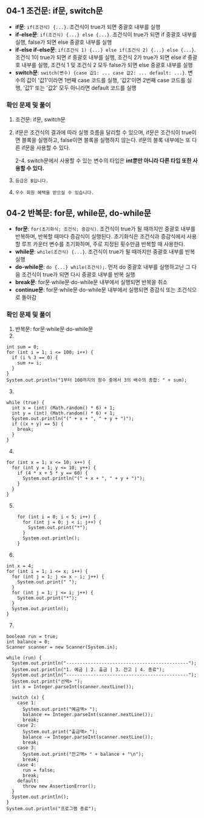 ## 04-1 조건문: if문, switch문

- **if문**: `if(조건식) {...}`. 조건식이 true가 되면 중괄호 내부를 실행
- **if-else문**: `if(조건식) {...} else {...}`. 조건식이 true가 되면 if 중괄호 내부를 실행, false가 되면 else 중괄호 내부를 실행
- **if-else if-else문**: `if(조건식 1) {...} else if(조건식 2) {...} else {...}`. 조건식 1이 true가 되면 if 중괄호 내부를 실행, 조건식 2가 true가 되면 else if 중괄호 내부를 실행, 조건식 1 및 조건식 2 모두 false가 되면 else 중괄호 내부를 실행
- **switch문**: `switch(변수) {case 값1: ... case 값2: ... default: ...}`. 변수의 값이 '값1'이라면 1번째 case 코드를 실행, '값2'이면 2번째 case 코드를 실행, '값1' 또는 '값2' 모두 아니라면 default 코드를 실행

### 확인 문제 및 풀이

1. 조건문: if문, switch문
2. if문은 조건식의 결과에 따라 실행 흐름을 달리할 수 있으며, if문은 조건식이 true이면 블록을 실행하고, false이면 블록을 실행하지 않는다. if문의 블록 내부에는 또 다른 if문을 사용할 수 있다.

   2-4. switch문에서 사용할 수 있는 변수의 타입은 **int뿐만 아니라 다른 타입 또한 사용할 수 있다.**

3. `등급은 B입니다.`
4. `우수 회원 혜택을 받으실 수 있습니다.`

## 04-2 반복문: for문, while문, do-while문

- **for문**: `for(초기화식; 조건식; 증감식)`. 조건식이 true가 될 때까지만 중괄호 내부를 반복하며, 반복할 때마다 증감식이 실행된다. 초기화식은 조건식과 증감식에서 사용할 루프 카운터 변수를 초기화하며, 주로 지정된 횟수만큼 반복할 때 사용한다.
- **while문**: `while(조건식) {...}`. 조건식이 true가 될 때까지만 중괄호 내부를 반복 실행
- **do-while문**: `do {...} while(조건식);`. 먼저 do 중괄호 내부를 실행하고난 그 다음 조건식이 true가 되면 다시 중괄호 내부를 반복 실행
- **break문**: for문·while문·do-while문 내부에서 실행되면 반복을 취소
- **continue문**: for문·while문·do-while문 내부에서 실행되면 증감식 또는 조건식으로 돌아감

### 확인 문제 및 풀이

1. 반복문: for문·while문·do-while문
2.

```
int sum = 0;
for (int i = 1; i <= 100; i++) {
  if (i % 3 == 0) {
	sum += i;
  }
}
System.out.println("1부터 100까지의 정수 중에서 3의 배수의 총합: " + sum);
```

3.

```
while (true) {
  int x = (int) (Math.random() * 6) + 1;
  int y = (int) (Math.random() * 6) + 1;
  System.out.println("(" + x + ", " + y + ")");
  if ((x + y) == 5) {
	break;
  }
}
```

4.

```
for (int x = 1; x <= 10; x++) {
  for (int y = 1; y <= 10; y++) {
	if (4 * x + 5 * y == 60) {
	  System.out.println("(" + x + ", " + y + ")");
	}
  }
}
```

5.

```
	for (int i = 0; i < 5; i++) {
	  for (int j = 0; j < i; j++) {
		System.out.print("*");
	  }
	  System.out.println();
	}
```

6.

```
int x = 4;
for (int i = 1; i <= x; i++) {
  for (int j = 1; j <= x - i; j++) {
	System.out.print(" ");
  }
  for (int j = 1; j <= i; j++) {
	System.out.print("*");
  }
  System.out.println();
}
```

7.

```
boolean run = true;
int balance = 0;
Scanner scanner = new Scanner(System.in);

while (run) {
  System.out.println("---------------------------------------------");
  System.out.println("1. 예금 | 2. 출금 | 3. 잔고 | 4. 종료");
  System.out.println("---------------------------------------------");
  System.out.print("선택> ");
  int x = Integer.parseInt(scanner.nextLine());

  switch (x) {
	case 1:
	  System.out.print("예금액> ");
	  balance += Integer.parseInt(scanner.nextLine());
	  break;
	case 2:
	  System.out.print("출금액> ");
	  balance -= Integer.parseInt(scanner.nextLine());
	  break;
	case 3:
	  System.out.print("잔고액> " + balance + "\n");
	  break;
	case 4:
	  run = false;
	  break;
	default:
	  throw new AssertionError();
  }
  System.out.println();
}
System.out.println("프로그램 종료");
```
